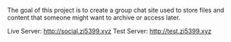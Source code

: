 The goal of this project is to create a group chat site used to store files and content that someone might want to archive or access later.

Live Server: http://social.zi5399.xyz
Test Server: http://test.zi5399.xyz
